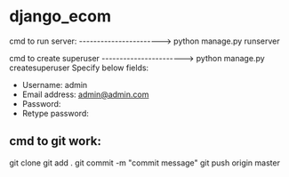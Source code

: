 # django_ecom
cmd to run server:
----------------------->
python manage.py runserver

cmd to create superuser
----------------------->
python manage.py createsuperuser
Specify below fields:
+ Username: admin
+ Email address: admin@admin.com
+ Password:
+ Retype password:

cmd to git work:
------------------------
git clone <branch>
git add .
git commit -m "commit message"
git push origin master